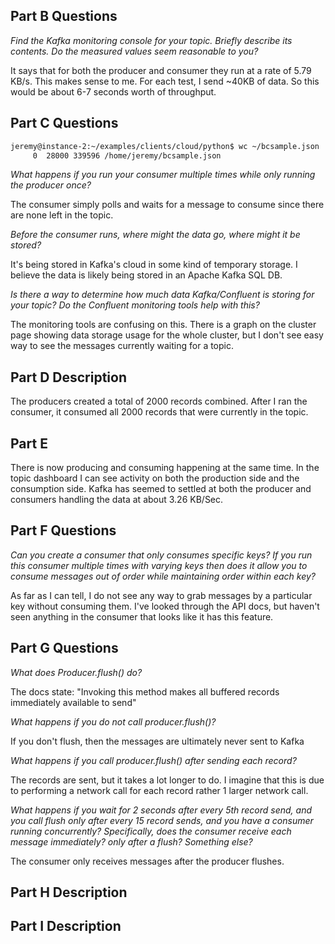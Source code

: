 
## Part B Questions

*Find the Kafka monitoring console for your topic. Briefly describe its contents. Do the measured values seem reasonable to you?*

It says that for both the producer and consumer they run at a rate of 5.79 KB/s. This makes sense to me. For each test, I send ~40KB of data. So this would be about 6-7 seconds worth of throughput.


## Part C Questions
```bash
jeremy@instance-2:~/examples/clients/cloud/python$ wc ~/bcsample.json 
     0  28000 339596 /home/jeremy/bcsample.json
```
*What happens if you run your consumer multiple times while only running the producer once?*

The consumer simply polls and waits for a message to consume since there are none left in the topic.

*Before the consumer runs, where might the data go, where might it be stored?*

It's being stored in Kafka's cloud in some kind of temporary storage. I believe the data is likely being stored in an Apache Kafka SQL DB.

*Is there a way to determine how much data Kafka/Confluent is storing for your topic? Do the Confluent monitoring tools help with this?*

The monitoring tools are confusing on this. There is a graph on the cluster page showing data storage usage for the whole cluster, but I don't see easy way to see the messages currently waiting for a topic.

## Part D Description

The producers created a total of 2000 records combined. After I ran the consumer, it consumed all 2000 records that were currently in the topic.

## Part E

There is now producing and consuming happening at the same time. In the topic dashboard I can see activity on both the production side and the consumption side. Kafka has seemed to settled at both the producer and consumers handling the data at about 3.26 KB/Sec.

## Part F Questions

*Can you create a consumer that only consumes specific keys? If you run this consumer multiple times with varying keys then does it allow you to consume messages out of order while maintaining order within each key?*

As far as I can tell, I do not see any way to grab messages by a particular key without consuming them. I've looked through the API docs, but haven't seen anything in the consumer that looks like it has this feature.


## Part G Questions

*What does Producer.flush() do?*

The docs state: "Invoking this method makes all buffered records immediately available to send"

*What happens if you do not call producer.flush()?*

If you don't flush, then the messages are ultimately never sent to Kafka

*What happens if you call producer.flush() after sending each record?*

The records are sent, but it takes a lot longer to do. I imagine that this is due to performing a network call for each record rather 1 larger network call.

*What happens if you wait for 2 seconds after every 5th record send, and you call flush only after every 15 record sends, and you have a consumer running concurrently?  Specifically, does the consumer receive each message immediately? only after a flush? Something else?*

The consumer only receives messages after the producer flushes.

## Part H Description



## Part I Description